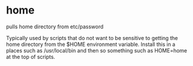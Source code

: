 # home
pulls home directory from etc/password

Typically used by scripts that do not want to be sensitive to getting the home directory from the $HOME environment variable.  Install this in a places such as /usr/local/bin  and then so something such as HOME=home at the top of scripts.
